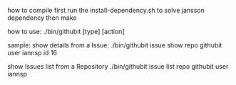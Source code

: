 how to compile
first run the install-dependency.sh to solve jansson dependency
then make

how to use:
./bin/githubit [type] [action]

sample:
show details from a Issue:
./bin/githubit issue show repo githubit user iannsp id 16

show Issues list from a Repository
./bin/githubit issue list repo githubit user iannsp

